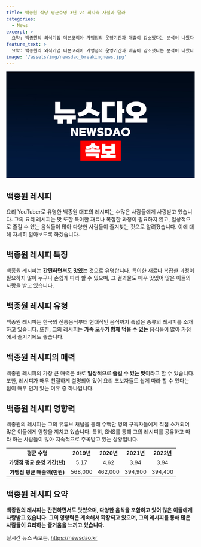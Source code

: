 ```yaml
---
title: 백종원 식당 평균수명 3년 vs 회사측 사실과 달라
categories:
  - News
excerpt: >
  요약: 백종원의 외식기업 더본코리아 가맹점의 운영기간과 매출이 감소했다는 분석이 나왔다. 가맹점주협의회는 가맹점의 운영기간은 3.1년으로 줄고, 매출액도 감소했다고 주장했지만, 더본코리아는 이를 반박하며 협의회 주장과 다른 객관적 사실이 있다고 주장했다. 더본코리아는 매출 증가에 대해 유통·호텔 사업의 영향과 가맹점 구성 변화로 설명했다.
feature_text: >
  요약: 백종원의 외식기업 더본코리아 가맹점의 운영기간과 매출이 감소했다는 분석이 나왔다. 가맹점주협의회는 가맹점의 운영기간은 3.1년으로 줄고, 매출액도 감소했다고 주장했지만, 더본코리아는 이를 반박하며 협의회 주장과 다른 객관적 사실이 있다고 주장했다. 더본코리아는 매출 증가에 대해 유통·호텔 사업의 영향과 가맹점 구성 변화로 설명했다.
image: '/assets/img/newsdao_breakingnews.jpg'
---
```


<p><img src="/assets/img/newsdao_breakingnews.jpg" alt="flaretime 속보" /></p>

<h2 data-ke-size="size26">백종원 레시피</h2>

<p data-ke-size="size16">요리 YouTuber로 유명한 백종원 대표의 레시피는 수많은 사람들에게 사랑받고 있습니다. 그의 요리 레시피는 맛 또한 특이한 재료나 복잡한 과정이 필요하지 않고, 일상적으로 즐길 수 있는 음식들이 많아 다양한 사람들이 즐겨찾는 것으로 알려졌습니다. 이에 대해 자세히 알아보도록 하겠습니다.</p>

<h2 data-ke-size="size26">백종원 레시피 특징</h2>

<p data-ke-size="size16">백종원 레시피는 <b>간편하면서도 맛있는</b> 것으로 유명합니다. 특이한 재료나 복잡한 과정이 필요하지 않아 누구나 손쉽게 따라 할 수 있으며, 그 결과물도 매우 맛있어 많은 이들의 사랑을 받고 있습니다.</p>

<h2 data-ke-size="size26">백종원 레시피 유형</h2>

<p data-ke-size="size16">백종원 레시피는 한국의 전통음식부터 현대적인 음식까지 폭넓은 종류의 레시피를 소개하고 있습니다. 또한, 그의 레시피는 <b>가족 모두가 함께 먹을 수 있는</b> 음식들이 많아 가정에서 즐기기에도 좋습니다.</p>

<h2 data-ke-size="size26">백종원 레시피의 매력</h2>

<p data-ke-size="size16">백종원 레시피의 가장 큰 매력은 바로 <b>일상적으로 즐길 수 있는 맛</b>이라고 할 수 있습니다. 또한, 레시피가 매우 친절하게 설명되어 있어 요리 초보자들도 쉽게 따라 할 수 있다는 점이 매우 인기 있는 이유 중 하나입니다.</p>

<h2 data-ke-size="size26">백종원 레시피 영향력</h2>

<p data-ke-size="size16">백종원의 레시피는 그의 유튜브 채널을 통해 수백만 명의 구독자들에게 직접 소개되어 많은 이들에게 영향을 끼치고 있습니다. 특히, SNS를 통해 그의 레시피를 공유하고 따라 하는 사람들이 많아 지속적으로 주목받고 있는 상황입니다.</p>

<table>
   <tbody>
      <tr>
         <td style="text-align: center; height: 17px;"><b>평균 수명</b></td>
         <td style="text-align: center; height: 17px;"><b>2019년</b></td>
         <td style="text-align: center; height: 17px;"><b>2020년</b></td>
         <td style="text-align: center; height: 17px;"><b>2021년</b></td>
         <td style="text-align: center; height: 17px;"><b>2022년</b></td>
      </tr>
      <tr>
         <td style="text-align: center; height: 17px;"><b>가맹점 평균 운영 기간(년)</b></td>
         <td style="text-align: center; height: 17px;">5.17</td>
         <td style="text-align: center; height: 17px;">4.62</td>
         <td style="text-align: center; height: 17px;">3.94</td>
         <td style="text-align: center; height: 17px;">3.94</td>
      </tr>
      <tr>
         <td style="text-align: center; height: 17px;"><b>가맹점 평균 매출액(만원)</b></td>
         <td style="text-align: center; height: 17px;">568,000</td>
         <td style="text-align: center; height: 17px;">462,000</td>
         <td style="text-align: center; height: 17px;">394,900</td>
         <td style="text-align: center; height: 17px;">394,400</td>
      </tr>
   </tbody>
</table>

<h2 data-ke-size="size26">백종원 레시피 요약</h2>

<p data-ke-size="size16"><b>백종원의 레시피는 간편하면서도 맛있으며, 다양한 음식을 포함하고 있어 많은 이들에게 사랑받고 있습니다. 그의 영향력은 계속해서 확장되고 있으며, 그의 레시피를 통해 많은 사람들이 요리하는 즐거움을 느끼고 있습니다.</b></p>
실시간 뉴스 속보는, <a href="https://newsdao.kr" rel="dofollow">https://newsdao.kr</a>


